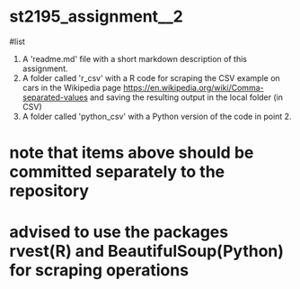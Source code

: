 # st2195_assignment__2

#list
1. A 'readme.md' file with a short markdown description of this assignment. 
2. A folder called 'r_csv' with a R code for scraping the CSV example on cars in the Wikipedia page https://en.wikipedia.org/wiki/Comma-separated-values and saving the resulting output in the local folder (in CSV)
3. A folder called 'python_csv' with a Python version of the code in point 2.

# note that items above should be committed separately to the repository
# advised to use the packages rvest(R) and BeautifulSoup(Python) for scraping operations
